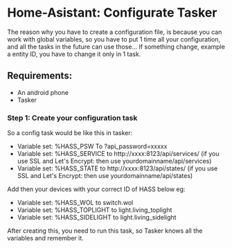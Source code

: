 # Home-Asistant: Configurate Tasker
The reason why you have to create a configuration file, is because you can work with global variables, so you have to put 1 time all your configuration, and all the tasks in the future can use those... If something change, example a entity ID, you have to change it only in 1 task.

## Requirements:
- An android phone
- Tasker

### Step 1: Create your configuration task

So a config task would be like this in tasker:
- Variable set: %HASS_PSW To ?api_password=xxxxx
- Variable set: %HASS_SERVICE to http://xxxx:8123/api/services/ (if you use SSL and Let's Encrypt: then use yourdomainname/api/services)
- Variable set: %HASS_STATE to http://xxxx:8123/api/states/ (if you use SSL and Let's Encrypt: then use yourdomainname/api/states)

Add then your devices with your correct ID of HASS below eg:
- Variable set: %HASS_WOL to switch.wol
- Variable set: %HASS_TOPLIGHT to light.living_toplight
- Variable set: %HASS_SIDELIGHT to light.living_sidelight

After creating this, you need to run this task, so Tasker knows all the variables and remember it.

